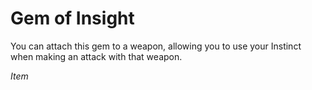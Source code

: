 # Gem of Insight

You can attach this gem to a weapon, allowing you to use your Instinct when making an attack with that weapon.

*Item*
